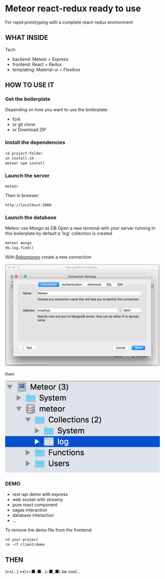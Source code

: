 # Meteor react-redux ready to use
For rapid prototyping with a complete react-redux environment

## WHAT INSIDE
Tech:
* backend: Meteor + Express
* frontend: React + Redux
* templating: Material-ui + Flexibox

## HOW TO USE IT
### Get the boilerplate
Depending on how you want to use the boilerplate:
* fork
* or git clone
* or Download ZIP


### Install the dependencies
```
cd project-folder
sh install.sh
meteor npm install
```

### Launch the server
```
meteor
```
Then in browser:
```
http://localhost:3000
```
### Launch the database
Meteor use Mongo as DB
Open a new terminal with your server running
In this boilerplate by default a 'log' collection is created
```
meteor mongo
db.log.find()
```
With [Robomongo](https://robomongo.org/) create a new connection

![alt tag](readmeFiles/settings.png)

then

![alt tag](readmeFiles/collections.png)

### DEMO

* rest-api demo with express
* web socket with streamy
* pure react component
* sagas interaction
* database interaction
* ...

To remove the demo file from the frontend:
```
cd your-project
rm -rf client/demo
```

## THEN

(•_•)...( •_•)>⌐■-■...(⌐■_■) be cool...
